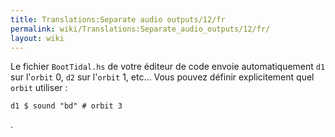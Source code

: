 ```yaml
---
title: Translations:Separate audio outputs/12/fr
permalink: wiki/Translations:Separate_audio_outputs/12/fr/
layout: wiki
---
```


Le fichier `BootTidal.hs` de votre éditeur de code envoie
automatiquement `d1` sur l'`orbit` 0, `d2` sur l'`orbit` 1, etc... Vous
pouvez définir explicitement quel `orbit` utiliser :

    d1 $ sound "bd" # orbit 3

.
